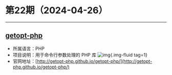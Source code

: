 # 第22期（2024-04-26）

---
## [getopt-php](https://github.com/getopt-php/getopt-php)
- 所属语言：PHP
- 项目说明：用于命令行参数处理的 PHP 库
![img](https://mirror.ghproxy.com/https://raw.githubusercontent.com/xiaoxuan6/weekly/main/docs/static/images/2024-04-26/1714125608.png){.img-fluid tag=1}
- 官网地址：[http://getopt-php.github.io/getopt-php/](http://getopt-php.github.io/getopt-php/)
